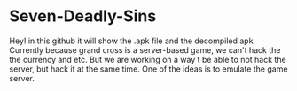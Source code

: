 # Seven-Deadly-Sins
Hey! in this github it will show the .apk file and the decompiled apk. Currently because grand cross is a server-based game, we can't hack the the currency and etc.
But we are working on a way t be able to not hack the server, but hack it at the same time. One of the ideas is to emulate the game server.
